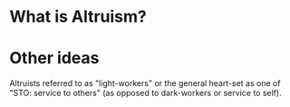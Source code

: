 # What is Altruism?

# Other ideas
Altruists referred to as "light-workers" or the general heart-set as one of "STO: service to others" (as opposed to dark-workers or service to self).